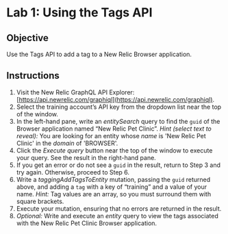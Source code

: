 Lab 1: Using the Tags API
=========================

Objective
---------
Use the Tags API to add a tag to a New Relic Browser application.

Instructions
------------
1. Visit the New Relic GraphQL API Explorer: [https://api.newrelic.com/graphiql](https://api.newrelic.com/graphiql).
2. Select the training account’s API key from the dropdown list near the top of the window.
3. In the left-hand pane, write an _entitySearch_ query to find the `guid` of the Browser application named “New Relic Pet Clinic”. _Hint (select text to reveal):_ <span>You are looking for an entity whose <em>name</em> is 'New Relic Pet Clinic' in the <em>domain</em> of 'BROWSER'.</span>
4. Click the _Execute query_ button near the top of the window to execute your query. See the result in the right-hand pane.
5. If you get an error or do not see a `guid` in the result, return to Step 3 and try again. Otherwise, proceed to Step 6.
6. Write a _taggingAddTagsToEntity_ mutation, passing the `guid` returned above, and adding a `tag` with a key of “training” and a value of your name. _Hint:_ <span>Tag values are an array, so you must surround them with square brackets.</span>
7. Execute your mutation, ensuring that no errors are returned in the result.
8. _Optional:_ Write and execute an _entity_ query to view the tags associated with the New Relic Pet Clinic Browser application.